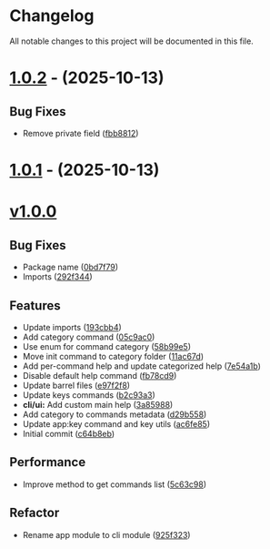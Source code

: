 # Changelog
All notable changes to this project will be documented in this file.

# [1.0.2](https://github.com/NedcloarBR/nestjs-toolkit/compare/v1.0.1...v1.0.2) - (2025-10-13)

## Bug Fixes

- Remove private field ([fbb8812](https://github.com/NedcloarBR/nestjs-toolkit/commit/fbb88127e4464000af877b1ac30cee2b9b9b777a))

# [1.0.1](https://github.com/NedcloarBR/nestjs-toolkit/compare/v1.0.0...v1.0.1) - (2025-10-13)

# [v1.0.0](https://github.com/NedcloarBR/nestjs-toolkit/commits/v1.0.0)

## Bug Fixes

- Package name ([0bd7f79](https://github.com/NedcloarBR/nestjs-toolkit/commit/0bd7f7925235cdf913006cbde4d3aa993e090713))
- Imports ([292f344](https://github.com/NedcloarBR/nestjs-toolkit/commit/292f3446332380bcbd7383a2881a0ac07f490f29))

## Features

- Update imports ([193cbb4](https://github.com/NedcloarBR/nestjs-toolkit/commit/193cbb4c6bca2c792a2605c9de82cfbe1308b0bb))
- Add category command ([05c9ac0](https://github.com/NedcloarBR/nestjs-toolkit/commit/05c9ac0c759a126c10a9e781798acba4778765a3))
- Use enum for command category ([58b99e5](https://github.com/NedcloarBR/nestjs-toolkit/commit/58b99e54a34a3e14991a658c9fa40755b0ace973))
- Move init command to category folder ([11ac67d](https://github.com/NedcloarBR/nestjs-toolkit/commit/11ac67d368f86b4e6814bae098469f0c970fe4e9))
- Add per-command help and update categorized help ([7e54a1b](https://github.com/NedcloarBR/nestjs-toolkit/commit/7e54a1bae96e4345b7376237ac008ae914ced431))
- Disable default help command ([fb78cd9](https://github.com/NedcloarBR/nestjs-toolkit/commit/fb78cd9efcaec98a1b23c40165b39c99408af7d1))
- Update barrel files ([e97f2f8](https://github.com/NedcloarBR/nestjs-toolkit/commit/e97f2f807e26ac2802db765bc7661cd3a447386a))
- Update keys commands ([b2c93a3](https://github.com/NedcloarBR/nestjs-toolkit/commit/b2c93a31893613e6e144ea18af0cdf7bce8d9743))
- **cli/ui:** Add custom main help ([3a85988](https://github.com/NedcloarBR/nestjs-toolkit/commit/3a85988d43202cf88acc2cbce4ac214c15a8c92a))
- Add category to commands metadata ([d29b558](https://github.com/NedcloarBR/nestjs-toolkit/commit/d29b5584f89ca5011f16b6627585cdf286183469))
- Update app:key command and key utils ([ac6fe85](https://github.com/NedcloarBR/nestjs-toolkit/commit/ac6fe85713c38b8f5c8d0e9cdd379f348928e9f7))
- Initial commit ([c64b8eb](https://github.com/NedcloarBR/nestjs-toolkit/commit/c64b8ebdcafd4fc859c605a991389e614375a436))

## Performance

- Improve method to get commands list ([5c63c98](https://github.com/NedcloarBR/nestjs-toolkit/commit/5c63c98cdc48c9337dcc0d4c49aed24e983ea879))

## Refactor

- Rename app module to cli module ([925f323](https://github.com/NedcloarBR/nestjs-toolkit/commit/925f323b5cc545a4ab5f0a7d5c0d87fcc456c28f))

